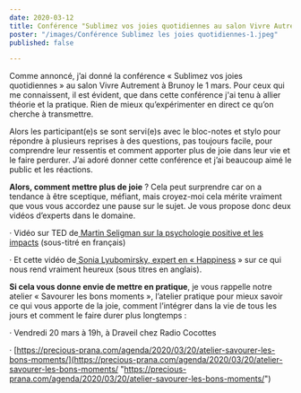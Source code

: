 ```yaml
---
date: 2020-03-12
title: Conférence "Sublimez vos joies quotidiennes au salon Vivre Autrement à Brunoy
poster: "/images/Conférence Sublimez les joies quotidiennes-1.jpeg"
published: false

---
```

Comme annoncé, j’ai donné la conférence « Sublimez vos joies quotidiennes » au salon Vivre Autrement à Brunoy le 1 mars. Pour ceux qui me connaissent, il est évident, que dans cette conférence j'ai tenu à allier théorie et la pratique. Rien de mieux qu’expérimenter en direct ce qu’on cherche à transmettre.

Alors les participant(e)s se sont servi(e)s avec le bloc-notes et stylo pour répondre à plusieurs reprises à des questions, pas toujours facile, pour comprendre leur ressentis et comment apporter plus de joie dans leur vie et le faire perdurer.  J’ai adoré donner cette conférence et j’ai beaucoup aimé le public et les réactions.

**Alors, comment mettre plus de joie** ? Cela peut surprendre car on a tendance à être sceptique, méfiant, mais croyez-moi cela mérite vraiment que vous vous accordez une pause sur le sujet. Je vous propose donc deux vidéos d’experts dans le domaine.

· Vidéo sur TED de[ Martin Seligman sur la psychologie positive et les impacts](https://www.ted.com/talks/martin_seligman_the_new_era_of_positive_psychology?utm_campaign=tedspread&utm_medium=referral&utm_source=tedcomshare) (sous-titré en français)

· Et cette vidéo de[ Sonia Lyubomirsky, expert en « Happiness](https://youtu.be/F7JDbP_x8So ) »  sur ce qui nous rend vraiment heureux (sous titres en anglais).

**Si cela vous donne envie de mettre en pratique**, je vous rappelle notre atelier « Savourer les bons moments », l’atelier pratique pour mieux savoir ce qui vous apporte de la joie, comment l’intégrer dans la vie de tous les jours et comment le faire durer plus longtemps :

· Vendredi 20 mars à 19h, à Draveil chez Radio Cocottes

· [https://precious-prana.com/agenda/2020/03/20/atelier-savourer-les-bons-moments/](https://precious-prana.com/agenda/2020/03/20/atelier-savourer-les-bons-moments/ "https://precious-prana.com/agenda/2020/03/20/atelier-savourer-les-bons-moments/")